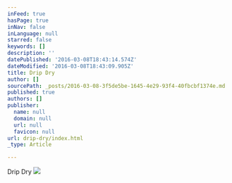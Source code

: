 ```yaml
---
inFeed: true
hasPage: true
inNav: false
inLanguage: null
starred: false
keywords: []
description: ''
datePublished: '2016-03-08T18:43:14.574Z'
dateModified: '2016-03-08T18:43:09.905Z'
title: Drip Dry
author: []
sourcePath: _posts/2016-03-08-3f5de5be-1645-4e29-93f4-40fbcbf1374e.md
published: true
authors: []
publisher:
  name: null
  domain: null
  url: null
  favicon: null
url: drip-dry/index.html
_type: Article

---
```

Drip Dry
![](https://s3-us-west-2.amazonaws.com/the-grid-img/p/ead8b6647d55522d6dbc98760c1a6fe9b4b27198.jpg)